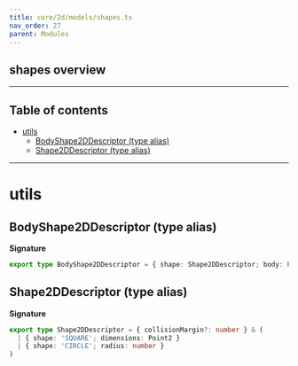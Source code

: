 ```yaml
---
title: core/2d/models/shapes.ts
nav_order: 27
parent: Modules
---
```


## shapes overview

---

<h2 class="text-delta">Table of contents</h2>

- [utils](#utils)
  - [BodyShape2DDescriptor (type alias)](#bodyshape2ddescriptor-type-alias)
  - [Shape2DDescriptor (type alias)](#shape2ddescriptor-type-alias)

---

# utils

## BodyShape2DDescriptor (type alias)

**Signature**

```ts
export type BodyShape2DDescriptor = { shape: Shape2DDescriptor; body: Partial<Body2DOptions> }
```

## Shape2DDescriptor (type alias)

**Signature**

```ts
export type Shape2DDescriptor = { collisionMargin?: number } & (
  | { shape: 'SQUARE'; dimensions: Point2 }
  | { shape: 'CIRCLE'; radius: number }
)
```
